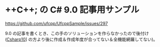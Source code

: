 # ++C++; の C# 9.0 記事用サンプル

https://github.com/ufcpp/UfcppSample/issues/297

9.0 の記事を書くとき、この手のソリューションを作らなかったので後付け([Csharp10](../Csharp10)] の方より後に作成＆作成年度が合ってない＆全機能網羅してない)。
